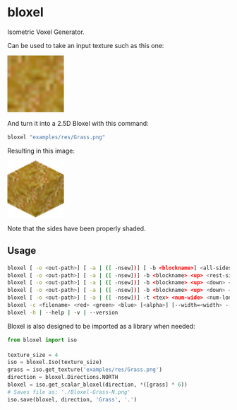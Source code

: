 # bloxel
Isometric Voxel Generator.

Can be used to take an input texture such as this one:

<img src="examples/res/Grass.png" width=128>



And turn it into a 2.5D Bloxel with this command:

```sh
bloxel "examples/res/Grass.png"
```

Resulting in this image:

<img src="examples/single-out/Bloxel-Grass-N.png" width=128>

Note that the sides have been properly shaded.



## Usage

```sh
bloxel [ -o <out-path>] [ -a | ([ -nsew])] [ -b <blockname>] <all-sides>
bloxel [ -o <out-path>] [ -a | ([ -nsew])] -b <blockname> <up> <rest-sides>
bloxel [ -o <out-path>] [ -a | ([ -nsew])] -b <blockname> <up> <down> <rest-sides>
bloxel [ -o <out-path>] [ -a | ([ -nsew])] -b <blockname> <up> <down> <left> <right> <front> <back>
bloxel [ -o <out-path>] [ -a | ([ -nsew])] -t <tex> <num-wide> <num-long> [<block-file>]
bloxel -c <filename> <red> <green> <blue> [<alpha>] [--width=<width> --height=<height>]
bloxel -h | --help | -v | --version
```

Bloxel is also designed to be imported as a library when needed:

```python
from bloxel import iso

texture_size = 4
iso = bloxel.Iso(texture_size)
grass = iso.get_texture('examples/res/Grass.png')
direction = bloxel.Directions.NORTH
bloxel = iso.get_scalar_bloxel(direction, *([grass] * 6))
# Saves file as: './Bloxel-Grass-N.png'
iso.save(bloxel, direction, 'Grass', '.')
```

